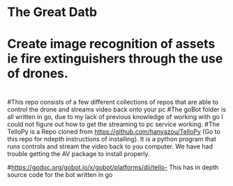 # The Great Datb
# Create image recognition of assets ie fire extinguishers through the use of drones.
#
#This repo consists of a few different collections of repos that are able to control the drone and streams video back onto your pc
#The goBot folder is all written in go, due to my lack of previous knowledge of working with go I could not figure out how to get the streaming to pc service working.
#The TelloPy is a Repo cloned from https://github.com/hanyazou/TelloPy (Go to this repo for ndepth instructions of installing). It is a python program that runs controls and stream the video back to you computer. We have had trouble getting the AV package to install properly.

#https://godoc.org/gobot.io/x/gobot/platforms/dji/tello- This has in depth source code for the bot written in go 

